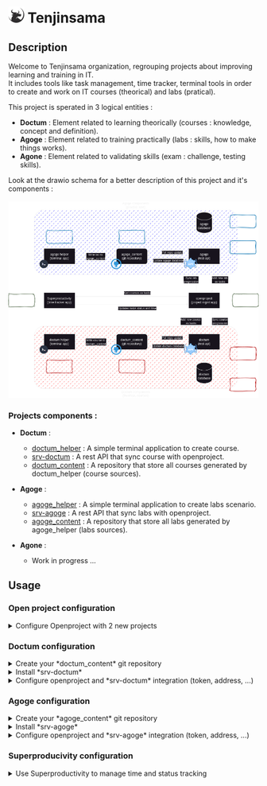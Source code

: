 # ![tenjinsama_description_schema](./images/logos/favicon-32x32.png) Tenjinsama 

## Description 

Welcome to Tenjinsama organization, regrouping projects about improving learning and training in IT. <br>
It includes tools like task management, time tracker, terminal tools in order to create and work on IT courses (theorical) and labs (pratical).

This project is sperated in 3 logical entities :
- **Doctum** : Element related to learning theorically (courses : knowledge, concept and definition).
- **Agoge** : Element related to training practically (labs : skills, how to make things works).
- **Agone** : Element related to validating skills (exam : challenge, testing skills).

Look at the drawio schema for a better description of this project and it's components : <br>
<br>
![tenjinsama_description_schema](./images/tenjinsama_description2.png)

### Projects components :

- **Doctum** :
    - [doctum_helper](https://github.com/tenjinsama/doctum_helper) : A simple terminal application to create course.
    - [srv-doctum](https://github.com/tenjinsama/srv-doctum) : A rest API that sync course with openproject.
    - [doctum_content](https://github.com/tenjinsama/doctum_content) : A repository that store all courses generated by doctum_helper (course sources).

- **Agoge** :
    - [agoge_helper](https://github.com/tenjinsama/agoge_helper) : A simple terminal application to create labs scenario.
    - [srv-agoge](https://github.com/tenjinsama/srv-agoge) : A rest API that sync labs with openproject.
    - [agoge_content](https://github.com/tenjinsama/agoge_content) : A repository that store all labs generated by agoge_helper (labs sources).

- **Agone** :
    - Work in progress ...

## Usage 

### Open project configuration 

<details> 
  <summary>Configure Openproject with 2 new projects </summary>

- Doctum
- Agoge

</details>

### Doctum configuration 

<details> 
  <summary>Create your *doctum_content* git repository </summary>

- create a new git repository for your doctum content, the name doesn't matter but it need to contain a main folder named `content`
- See repository example at [doctum_content](https://github.com/tenjinsama/doctum_content) 

</details>

<details> 
  <summary>Install *srv-doctum* </summary>

@TODO

</details>
    
<details> 
  <summary>Configure openproject and *srv-doctum* integration (token, address, ...)  </summary>

@TODO

</details>

### Agoge configuration 

<details> 
  <summary>Create your *agoge_content* git repository </summary>

- create a new git repository for your agoge content, the name doesn't matter but it need to contain a main folder named `content`
- See repository example at [agoge_content](https://github.com/tenjinsama/agoge_content)

</details>

<details> 
  <summary>Install *srv-agoge* </summary>

@TODO

</details>

<details> 
  <summary>Configure openproject and *srv-agoge* integration (token, address, ...) </summary>

@TODO

</details>

### Superproducivity configuration 

<details> 
  <summary>Use Superproductivity to manage time and status tracking </summary>

- Installation of Superproductivity is out of this project scope but find all data at [super-productivity project homepage](https://github.com/johannesjo/super-productivity)
- See related documentation for integration with openproject using documentation at [superproducivity Q&A](https://github.com/johannesjo/super-productivity/discussions/3861)

</details>

